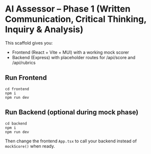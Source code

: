 # AI Assessor – Phase 1 (Written Communication, Critical Thinking, Inquiry & Analysis)

This scaffold gives you:
- Frontend (React + Vite + MUI) with a working mock scorer
- Backend (Express) with placeholder routes for /api/score and /api/rubrics

## Run Frontend
```
cd frontend
npm i
npm run dev
```

## Run Backend (optional during mock phase)
```
cd backend
npm i
npm run dev
```

Then change the frontend `App.tsx` to call your backend instead of `mockScore()` when ready.
